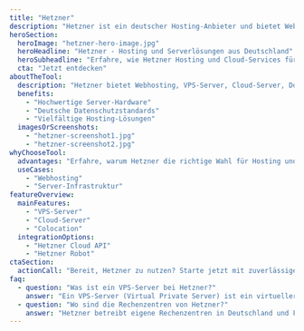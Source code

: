 ```yaml
---
title: "Hetzner"
description: "Hetzner ist ein deutscher Hosting-Anbieter und bietet Webhosting, Cloud-Services, Domains und Serverlösungen."
heroSection:
  heroImage: "hetzner-hero-image.jpg"
  heroHeadline: "Hetzner - Hosting und Serverlösungen aus Deutschland"
  heroSubheadline: "Erfahre, wie Hetzner Hosting und Cloud-Services für dein Projekt bereitstellt."
  cta: "Jetzt entdecken"
aboutTheTool:
  description: "Hetzner bietet Webhosting, VPS-Server, Cloud-Server, Domains und Colocation-Dienste in eigenen Rechenzentren."
  benefits:
    - "Hochwertige Server-Hardware"
    - "Deutsche Datenschutzstandards"
    - "Vielfältige Hosting-Lösungen"
  imagesOrScreenshots:
    - "hetzner-screenshot1.jpg"
    - "hetzner-screenshot2.jpg"
whyChooseTool:
  advantages: "Erfahre, warum Hetzner die richtige Wahl für Hosting und Serverlösungen ist und welche Vorteile es bietet."
  useCases:
    - "Webhosting"
    - "Server-Infrastruktur"
featureOverview:
  mainFeatures:
    - "VPS-Server"
    - "Cloud-Server"
    - "Colocation"
  integrationOptions:
    - "Hetzner Cloud API"
    - "Hetzner Robot"
ctaSection:
  actionCall: "Bereit, Hetzner zu nutzen? Starte jetzt mit zuverlässigem Hosting!"
faq:
  - question: "Was ist ein VPS-Server bei Hetzner?"
    answer: "Ein VPS-Server (Virtual Private Server) ist ein virtueller Server, der Ressourcen auf einem physischen Server mit anderen teilt."
  - question: "Wo sind die Rechenzentren von Hetzner?"
    answer: "Hetzner betreibt eigene Rechenzentren in Deutschland und Finnland, die höchsten Sicherheits- und Datenschutzstandards entsprechen."
---
```

